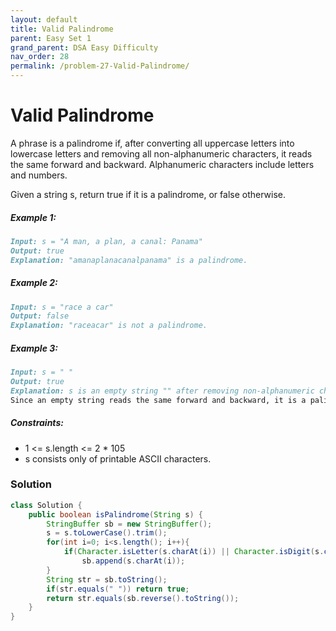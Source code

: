 ```yaml
---
layout: default
title: Valid Palindrome
parent: Easy Set 1
grand_parent: DSA Easy Difficulty
nav_order: 28
permalink: /problem-27-Valid-Palindrome/
---
```

# Valid Palindrome

A phrase is a palindrome if, after converting all uppercase letters into lowercase letters and removing all non-alphanumeric characters, it reads the same forward and backward. Alphanumeric characters include letters and numbers.

Given a string s, return true if it is a palindrome, or false otherwise.

##### Example 1:

```markdown
Input: s = "A man, a plan, a canal: Panama"
Output: true
Explanation: "amanaplanacanalpanama" is a palindrome.
```

##### Example 2:
```markdown
Input: s = "race a car"
Output: false
Explanation: "raceacar" is not a palindrome.
```

##### Example 3:

```markdown
Input: s = " "
Output: true
Explanation: s is an empty string "" after removing non-alphanumeric characters.
Since an empty string reads the same forward and backward, it is a palindrome.
```

##### Constraints:
* 1 <= s.length <= 2 * 105
* s consists only of printable ASCII characters.

### Solution
```java
class Solution {
    public boolean isPalindrome(String s) {
        StringBuffer sb = new StringBuffer();
        s = s.toLowerCase().trim();
        for(int i=0; i<s.length(); i++){
            if(Character.isLetter(s.charAt(i)) || Character.isDigit(s.charAt(i)))
                sb.append(s.charAt(i));
        }
        String str = sb.toString();
        if(str.equals(" ")) return true;
        return str.equals(sb.reverse().toString());
    }
}
```
